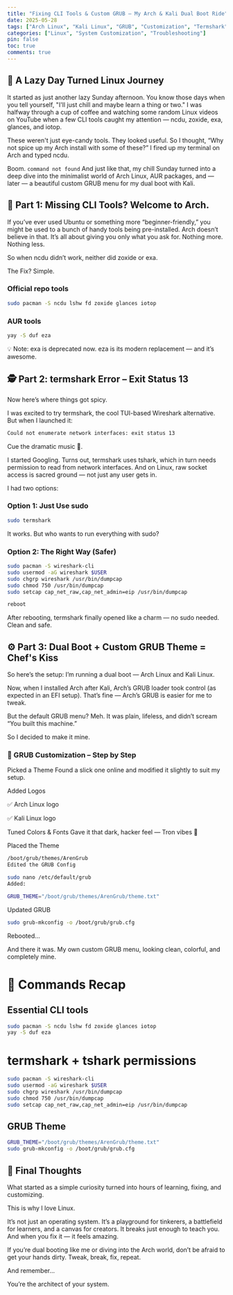 ```yaml
---
title: "Fixing CLI Tools & Custom GRUB – My Arch & Kali Dual Boot Ride"
date: 2025-05-28
tags: ["Arch Linux", "Kali Linux", "GRUB", "Customization", "Termshark", "CLI Tools", "Troubleshooting", "Linux"]
categories: ["Linux", "System Customization", "Troubleshooting"]
pin: false
toc: true
comments: true
---
```


## 🧭 A Lazy Day Turned Linux Journey

It started as just another lazy Sunday afternoon. You know those days when you tell yourself, "I'll just chill and maybe learn a thing or two." I was halfway through a cup of coffee and watching some random Linux videos on YouTube when a few CLI tools caught my attention — ncdu, zoxide, exa, glances, and iotop.

These weren't just eye-candy tools. They looked useful. So I thought, “Why not spice up my Arch install with some of these?” I fired up my terminal on Arch and typed ncdu.

Boom.
`command not found`
And just like that, my chill Sunday turned into a deep dive into the minimalist world of Arch Linux, AUR packages, and — later — a beautiful custom GRUB menu for my dual boot with Kali.

## 🚧 Part 1: Missing CLI Tools? Welcome to Arch.

If you’ve ever used Ubuntu or something more “beginner-friendly,” you might be used to a bunch of handy tools being pre-installed. Arch doesn’t believe in that. It’s all about giving you only what you ask for. Nothing more. Nothing less.

So when ncdu didn’t work, neither did zoxide or exa.

The Fix? Simple.

### Official repo tools

```bash
sudo pacman -S ncdu lshw fd zoxide glances iotop
```

### AUR tools

```bash
yay -S duf eza
```

💡 Note: exa is deprecated now. eza is its modern replacement — and it’s awesome.

## 🕵️ Part 2: termshark Error – Exit Status 13

Now here’s where things got spicy.

I was excited to try termshark, the cool TUI-based Wireshark alternative. But when I launched it:

```bash
Could not enumerate network interfaces: exit status 13
```

Cue the dramatic music 🎻.

I started Googling. Turns out, termshark uses tshark, which in turn needs permission to read from network interfaces. And on Linux, raw socket access is sacred ground — not just any user gets in.

I had two options:

### Option 1: Just Use sudo

```bash
sudo termshark
```

It works. But who wants to run everything with sudo?

### Option 2: The Right Way (Safer)

```bash
sudo pacman -S wireshark-cli
sudo usermod -aG wireshark $USER
sudo chgrp wireshark /usr/bin/dumpcap
sudo chmod 750 /usr/bin/dumpcap
sudo setcap cap_net_raw,cap_net_admin=eip /usr/bin/dumpcap
```

```bash
reboot
```

After rebooting, termshark finally opened like a charm — no sudo needed. Clean and safe.

## ⚙️ Part 3: Dual Boot + Custom GRUB Theme = Chef's Kiss

So here’s the setup: I’m running a dual boot — Arch Linux and Kali Linux.

Now, when I installed Arch after Kali, Arch’s GRUB loader took control (as expected in an EFI setup). That’s fine — Arch’s GRUB is easier for me to tweak.

But the default GRUB menu? Meh.
It was plain, lifeless, and didn’t scream “You built this machine.”

So I decided to make it mine.

### 🎨 GRUB Customization – Step by Step

Picked a Theme
Found a slick one online and modified it slightly to suit my setup.

Added Logos

✅ Arch Linux logo

✅ Kali Linux logo

Tuned Colors & Fonts
Gave it that dark, hacker feel — Tron vibes 🌌

Placed the Theme

```bash
/boot/grub/themes/ArenGrub
Edited the GRUB Config
```

```bash
sudo nano /etc/default/grub
Added:
```

```bash
GRUB_THEME="/boot/grub/themes/ArenGrub/theme.txt"
```

Updated GRUB

```bash
sudo grub-mkconfig -o /boot/grub/grub.cfg
```

Rebooted…

And there it was.
My own custom GRUB menu, looking clean, colorful, and completely mine.

# 🧪 Commands Recap

## Essential CLI tools

```bash
sudo pacman -S ncdu lshw fd zoxide glances iotop
yay -S duf eza
```

# termshark + tshark permissions

```bash
sudo pacman -S wireshark-cli
sudo usermod -aG wireshark $USER
sudo chgrp wireshark /usr/bin/dumpcap
sudo chmod 750 /usr/bin/dumpcap
sudo setcap cap_net_raw,cap_net_admin=eip /usr/bin/dumpcap
```

## GRUB Theme

```bash
GRUB_THEME="/boot/grub/themes/ArenGrub/theme.txt"
sudo grub-mkconfig -o /boot/grub/grub.cfg
```

## 🧠 Final Thoughts

What started as a simple curiosity turned into hours of learning, fixing, and customizing.

This is why I love Linux.

It’s not just an operating system. It’s a playground for tinkerers, a battlefield for learners, and a canvas for creators. It breaks just enough to teach you. And when you fix it — it feels amazing.

If you’re dual booting like me or diving into the Arch world, don’t be afraid to get your hands dirty. Tweak, break, fix, repeat.

And remember…

You’re the architect of your system.
